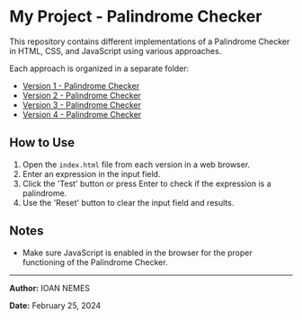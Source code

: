 # My Project - Palindrome Checker

This repository contains different implementations of a Palindrome Checker in HTML, CSS, and JavaScript using various approaches.

Each approach is organized in a separate folder:

- [Version 1 - Palindrome Checker](/Palindrome%20Checker%20Version1/README.md)
- [Version 2 - Palindrome Checker](/Palindrome%20Checker%20Version2/README.md)
- [Version 3 - Palindrome Checker](/Palindrome%20Checker%20Version3/README.md)
- [Version 4 - Palindrome Checker](/Palindrome%20Checker%20Version4/README.md)


## How to Use

1. Open the `index.html` file from each version in a web browser.
2. Enter an expression in the input field.
3. Click the 'Test' button or press Enter to check if the expression is a palindrome.
4. Use the 'Reset' button to clear the input field and results.

## Notes

- Make sure JavaScript is enabled in the browser for the proper functioning of the Palindrome Checker.

---

**Author:** IOAN NEMES

**Date:** February 25, 2024

